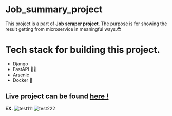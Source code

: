 # Job_summary_project
This project is a part of **Job scraper project**. 
The purpose is for showing the result getting from microservice in meaningful ways.😎
# Tech stack for building this project.
- Django
- FastAPI 🐱‍🏍
- Arsenic
- Docker 🐳
## Live project can be found [here !](https://frontend-micro.herokuapp.com/)
**EX.**
![test111](https://user-images.githubusercontent.com/70559270/147486669-58474a7a-cae7-4f9a-8991-0a6f58bff51e.PNG)
![test222](https://user-images.githubusercontent.com/70559270/147486673-8bb9b041-1d8e-47f0-aa0f-d86b6d725ab7.PNG)




